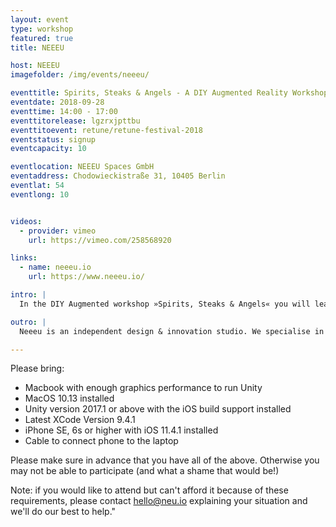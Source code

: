 ```yaml
---
layout: event
type: workshop
featured: true
title: NEEEU

host: NEEEU
imagefolder: /img/events/neeeu/

eventtitle: Spirits, Steaks & Angels - A DIY Augmented Reality Workshop
eventdate: 2018-09-28
eventtime: 14:00 - 17:00
eventtitorelease: lgzrxjpttbu
eventtitoevent: retune/retune-festival-2018
eventstatus: signup
eventcapacity: 10

eventlocation: NEEEU Spaces GmbH
eventaddress: Chodowieckistraße 31, 10405 Berlin
eventlat: 54
eventlong: 10


videos:
  - provider: vimeo
    url: https://vimeo.com/258568920

links:
  - name: neeeu.io
    url: https://www.neeeu.io/

intro: |
  In the DIY Augmented workshop »Spirits, Steaks & Angels« you will learn how to augment physical artworks with virtual content. Using some flea market paintings as markers, the workshop attendees will learn the basics of AR in Unity, how to place virtual overlays on top of real objects and how to build interactive mobile AR experiences.

outro: |
  Neeeu is an independent design & innovation studio. We specialise in the creation of unique spatial experiences. Join us where digital & physical realities meet.

---
```


Please bring:

- Macbook with enough graphics performance to run Unity
- MacOS 10.13 installed
- Unity version 2017.1 or above with the iOS build support installed
- Latest XCode Version 9.4.1
- iPhone SE, 6s or higher with iOS 11.4.1 installed
- Cable to connect phone to the laptop

Please make sure in advance that you have all of the above. Otherwise you may not be able to participate (and what a shame that would be!)

Note: if you would like to attend but can't afford it because of these requirements, please contact hello@neu.io explaining your situation and we'll do our best to help."
